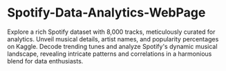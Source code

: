 # Spotify-Data-Analytics-WebPage
Explore a rich Spotify dataset with 8,000 tracks, meticulously curated for analytics. Unveil musical details, artist names, and popularity percentages on Kaggle. Decode trending tunes and analyze Spotify's dynamic musical landscape, revealing intricate patterns and correlations in a harmonious blend for data enthusiasts.
